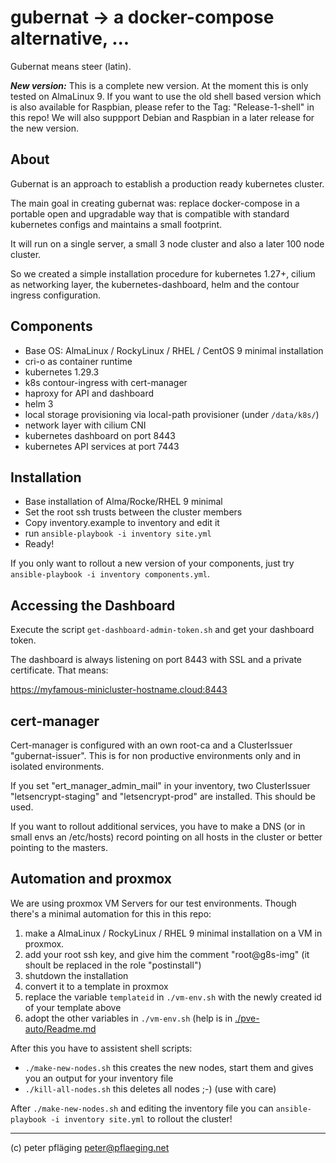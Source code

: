 # gubernat -> a docker-compose alternative, ...

Gubernat means steer (latin).

***New version:*** This is a complete new version. At the moment this is only tested on AlmaLinux 9. If you want to use the old shell based version which is also available for Raspbian, please refer to the Tag: "Release-1-shell" in this repo! We will also suppport Debian and Raspbian in a later release for the new version.

## About

Gubernat is an approach to establish a production ready kubernetes cluster.

The main goal in creating gubernat was: replace docker-compose in a portable open and
upgradable way that is compatible with standard kubernetes configs and maintains a small footprint.

It will run on a single server, a small 3 node cluster and also a later 100 node cluster.

So we created a simple installation procedure for kubernetes 1.27+, cilium as networking layer, the kubernetes-dashboard, helm and the contour ingress configuration.

## Components

- Base OS: AlmaLinux / RockyLinux / RHEL / CentOS 9 minimal installation
- cri-o as container runtime
- kubernetes 1.29.3
- k8s contour-ingress with cert-manager
- haproxy for API and dashboard
- helm 3
- local storage provisioning via local-path provisioner (under `/data/k8s/`)
- network layer with cilium CNI
- kubernetes dashboard on port 8443
- kubernetes API services at port 7443

## Installation

- Base installation of Alma/Rocke/RHEL 9 minimal
- Set the root ssh trusts between the cluster members
- Copy inventory.example to inventory and edit it
- run `ansible-playbook -i inventory site.yml`
- Ready!

If you only want to rollout a new version of your components, just try `ansible-playbook -i inventory components.yml`.

## Accessing the Dashboard

Execute the script `get-dashboard-admin-token.sh` and get your dashboard token.

The dashboard is always listening on port 8443 with SSL and a private certificate. That means:

<https://myfamous-minicluster-hostname.cloud:8443>

## cert-manager

Cert-manager is configured with an own root-ca and a ClusterIssuer "gubernat-issuer". This is for non productive environments only and in isolated environments.

If you set "ert_manager_admin_mail" in your inventory, two ClusterIssuer "letsencrypt-staging" and "letsencrypt-prod" are installed. This should be used.

If you want to rollout additional services, you have to make a DNS (or in small envs an /etc/hosts) record pointing on all hosts in the cluster or better pointing to the masters.

## Automation and proxmox

We are using proxmox VM Servers for our test environments. Though there's a minimal automation for this in this repo:

1. make a AlmaLinux / RockyLinux / RHEL 9 minimal installation on a VM in proxmox.
1. add your root ssh key, and give him the comment "root@g8s-img" (it shoult be replaced in the role "postinstall")
1. shutdown the installation
1. convert it to a template in proxmox
1. replace the variable `templateid` in `./vm-env.sh` with the newly created id of your template above
1. adopt the other variables in `./vm-env.sh` (help is in [./pve-auto/Readme.md](./pve-auto/Readme.md)

After this you have to assistent shell scripts:

- `./make-new-nodes.sh` this creates the new nodes, start them and gives you an output for your inventory file
- `./kill-all-nodes.sh` this deletes all nodes ;-) (use with care)

After `./make-new-nodes.sh` and editing the inventory file you can `ansible-playbook -i inventory site.yml` to rollout the cluster!

---
(c) peter pfläging <peter@pflaeging.net>
